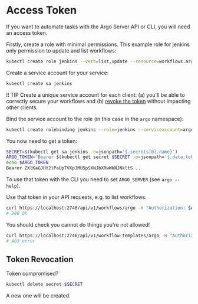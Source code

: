# Access Token

If you want to automate tasks with the Argo Server API or CLI, you will need an access token. 

Firstly, create a role with minimal permissions. This example role for jenkins only permission to update and list workflows:

```sh
kubectl create role jenkins --verb=list,update --resource=workflows.argoproj.io 
```

Create a service account for your service:

```sh
kubectl create sa jenkins
```

!! TIP
    Create a unique service account for each client: (a) you'll be able to correctly secure your workflows and (b) [revoke the token](#token-revocation) without impacting other clients. 

Bind the service account to the role (in this case in the `argo` namespace):

```sh
kubectl create rolebinding jenkins --role=jenkins --serviceaccount=argo:jenkins
```

You now need to get a token:

```sh
SECRET=$(kubectl get sa jenkins -o=jsonpath='{.secrets[0].name}')
ARGO_TOKEN="Bearer $(kubectl get secret $SECRET -o=jsonpath='{.data.token}' | base64 --decode)"
echo $ARGO_TOKEN
Bearer ZXlKaGJHY2lPaUpTVXpJMU5pSXNJbXRwWkNJNkltS...
```

To use that token with the CLI you need to set `ARGO_SERVER` (see `argo --help`).

Use that token in your API requests, e.g. to list workflows:

```sh
curl https://localhost:2746/api/v1/workflows/argo -H "Authorization: $ARGO_TOKEN"
# 200 OK
```

You should check you cannot do things you're not allowed!

```sh
curl https://localhost:2746/api/v1/workflow-templates/argo -H "Authorization: $ARGO_TOKEN"
# 403 error
```

## Token Revocation

Token compromised?

```sh
kubectl delete secret $SECRET
```

A new one will be created.
